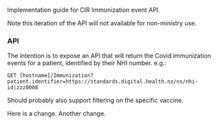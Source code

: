Implementation guide for CIR Immunization event API.

Note this iteration of the API will not available for non-ministry use. 

### API

The intention is to expose an API that will return the Covid immunization events for a patient, identified by their NHI number. e.g.:

    GET [hostname]/Immunization?patient.identifier=https://standards.digital.health.nz/ns/nhi-id|zzz0008
    
Should probably also support filtering on the specific vaccine. 

Here is a change. Another change. 
